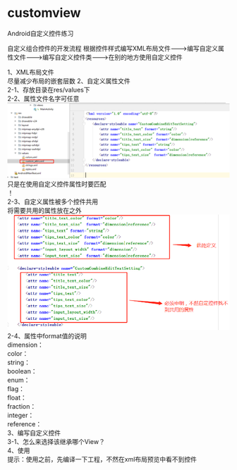 # customview
Android自定义控件练习

自定义组合控件的开发流程
  根据控件样式编写XML布局文件--->编写自定义属性文件--->编写自定义控件类--->在别的地方使用自定义控件  
  
1、XML布局文件  
   尽量减少布局的嵌套层数
2、自定义属性文件  
    2-1、存放目录在res/values下  
    2-2、属性文件名字可任意  
    ![](https://github.com/carolliao/customview/blob/master/README.img/3.png)  
    只是在使用自定义控件属性时要匹配  
    ！[](https://github.com/carolliao/customview/blob/master/README.img/1.png)  
    2-3、自定义属性被多个控件共用   
    将需要共用的属性放在<declare-styleable></declare-styleable>之外  
    ![](https://github.com/carolliao/customview/blob/master/README.img/2.png)  
    2-4、属性中format值的说明  
    dimension：  
    color：  
    string：  
    boolean：  
    enum：  
    flag：  
    float：  
    fraction：  
    integer：  
    reference：  
 3、编写自定义控件  
    3-1、怎么来选择该继承哪个View？  
 4、使用  
    提示：使用之前，先编译一下工程，不然在xml布局预览中看不到控件  
    
  
